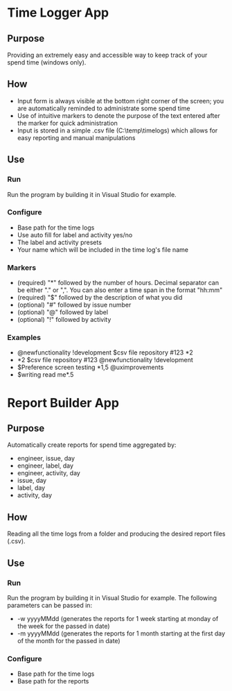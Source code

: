 # Time Logger App

## Purpose

Providing an extremely easy and accessible way to keep track of your spend time (windows only).

## How

* Input form is always visible at the bottom right corner of the screen; you are automatically reminded to administrate some spend time
* Use of intuitive markers to denote the purpose of the text entered after the marker for quick administration
* Input is stored in a simple .csv file (C:\temp\timelogs) which allows for easy reporting and manual manipulations

## Use

### Run

Run the program by building it in Visual Studio for example.

### Configure

* Base path for the time logs
* Use auto fill for label and activity yes/no
* The label and activity presets
* Your name which will be included in the time log's file name

### Markers

* (required) "\*" followed by the number of hours. Decimal separator can be either "." or ",". You can also enter a time span in the format "hh:mm"
* (required) "$" followed by the description of what you did
* (optional) "\#" followed by issue number
* (optional) "@" followed by label
* (optional) "!" followed by activity

### Examples

* @newfunctionality !development $csv file repository \#123 \*2
* \*2 $csv file repository \#123 @newfunctionality !development
* $Preference screen testing \*1,5 @uximprovements
* $writing read me\*.5

# Report Builder App

## Purpose

Automatically create reports for spend time aggregated by:

* engineer, issue, day
* engineer, label, day
* engineer, activity, day
* issue, day
* label, day
* activity, day

## How

Reading all the time logs from a folder and producing the desired report files (.csv).

## Use

### Run

Run the program by building it in Visual Studio for example. The following parameters can be passed in:

* -w yyyyMMdd (generates the reports for 1 week starting at monday of the week for the passed in date)
* -m yyyyMMdd (generates the reports for 1 month starting at the first day of the month for the passed in date)

### Configure

* Base path for the time logs
* Base path for the reports
